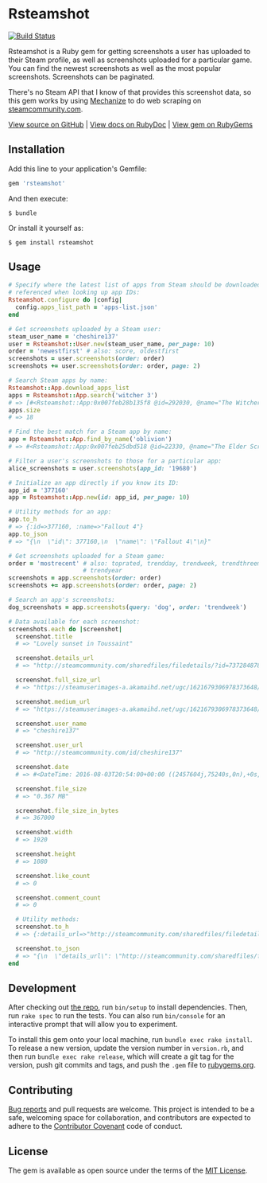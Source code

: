 # Rsteamshot

[![Build Status](https://travis-ci.org/cheshire137/rsteamshot.svg?branch=master)](https://travis-ci.org/cheshire137/rsteamshot)

Rsteamshot is a Ruby gem for getting screenshots a user has uploaded to their Steam profile, as well as screenshots uploaded for a particular game. You can find the newest screenshots as well as the most popular screenshots. Screenshots can be paginated.

There's no Steam API that I know of that provides this screenshot data, so this gem works by using [Mechanize](https://github.com/sparklemotion/mechanize) to do web scraping on [steamcommunity.com](http://steamcommunity.com/).

[View source on GitHub](https://github.com/cheshire137/rsteamshot) | [View docs on RubyDoc](http://www.rubydoc.info/gems/rsteamshot/) | [View gem on RubyGems](https://rubygems.org/gems/rsteamshot)

## Installation

Add this line to your application's Gemfile:

```ruby
gem 'rsteamshot'
```

And then execute:

    $ bundle

Or install it yourself as:

    $ gem install rsteamshot

## Usage

```ruby
# Specify where the latest list of apps from Steam should be downloaded as a JSON file, and
# referenced when looking up app IDs:
Rsteamshot.configure do |config|
  config.apps_list_path = 'apps-list.json'
end

# Get screenshots uploaded by a Steam user:
steam_user_name = 'cheshire137'
user = Rsteamshot::User.new(steam_user_name, per_page: 10)
order = 'newestfirst' # also: score, oldestfirst
screenshots = user.screenshots(order: order)
screenshots += user.screenshots(order: order, page: 2)

# Search Steam apps by name:
Rsteamshot::App.download_apps_list
apps = Rsteamshot::App.search('witcher 3')
# => [#<Rsteamshot::App:0x007feb28b135f8 @id=292030, @name="The Witcher 3: Wild Hunt"...
apps.size
# => 18

# Find the best match for a Steam app by name:
app = Rsteamshot::App.find_by_name('oblivion')
# => #<Rsteamshot::App:0x007feb25dbd518 @id=22330, @name="The Elder Scrolls IV: Oblivion "...

# Filter a user's screenshots to those for a particular app:
alice_screenshots = user.screenshots(app_id: '19680')

# Initialize an app directly if you know its ID:
app_id = '377160'
app = Rsteamshot::App.new(id: app_id, per_page: 10)

# Utility methods for an app:
app.to_h
# => {:id=>377160, :name=>"Fallout 4"}
app.to_json
# => "{\n  \"id\": 377160,\n  \"name\": \"Fallout 4\"\n}"

# Get screenshots uploaded for a Steam game:
order = 'mostrecent' # also: toprated, trendday, trendweek, trendthreemonths, trendsixmonths,
                     # trendyear
screenshots = app.screenshots(order: order)
screenshots += app.screenshots(order: order, page: 2)

# Search an app's screenshots:
dog_screenshots = app.screenshots(query: 'dog', order: 'trendweek')

# Data available for each screenshot:
screenshots.each do |screenshot|
  screenshot.title
  # => "Lovely sunset in Toussaint"

  screenshot.details_url
  # => "http://steamcommunity.com/sharedfiles/filedetails/?id=737284878"

  screenshot.full_size_url
  # => "https://steamuserimages-a.akamaihd.net/ugc/1621679306978373648/FACBF0285AFB413467E0E76371E8796D8E8C263D/"

  screenshot.medium_url
  # => "https://steamuserimages-a.akamaihd.net/ugc/1621679306978373648/FACBF0285AFB413467E0E76371E8796D8E8C263D/?interpolation=lanczos-none&output-format=jpeg&output-quality=95&fit=inside|1024:576&composite-to%3D%2A%2C%2A%7C1024%3A576&background-color=black"

  screenshot.user_name
  # => "cheshire137"

  screenshot.user_url
  # => "http://steamcommunity.com/id/cheshire137"

  screenshot.date
  # => #<DateTime: 2016-08-03T20:54:00+00:00 ((2457604j,75240s,0n),+0s,2299161j)>

  screenshot.file_size
  # => "0.367 MB"

  screenshot.file_size_in_bytes
  # => 367000

  screenshot.width
  # => 1920

  screenshot.height
  # => 1080

  screenshot.like_count
  # => 0

  screenshot.comment_count
  # => 0

  # Utility methods:
  screenshot.to_h
  # => {:details_url=>"http://steamcommunity.com/sharedfiles/filedetails/?id=737284878", :title=>...

  screenshot.to_json
  # => "{\n  \"details_url\": \"http://steamcommunity.com/sharedfiles/filedetails/?id=737284878\",
end
```

## Development

After checking out [the repo](https://github.com/cheshire137/rsteamshot), run `bin/setup` to install dependencies. Then, run `rake spec` to run the tests. You can also run `bin/console` for an interactive prompt that will allow you to experiment.

To install this gem onto your local machine, run `bundle exec rake install`. To release a new version, update the version number in `version.rb`, and then run `bundle exec rake release`, which will create a git tag for the version, push git commits and tags, and push the `.gem` file to [rubygems.org](https://rubygems.org).

## Contributing

[Bug reports](https://github.com/cheshire137/rsteamshot/issues) and pull requests are welcome. This project is intended to be a safe, welcoming space for collaboration, and contributors are expected to adhere to the [Contributor Covenant](http://contributor-covenant.org) code of conduct.

## License

The gem is available as open source under the terms of the [MIT License](http://opensource.org/licenses/MIT).
